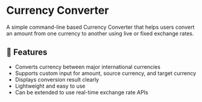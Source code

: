# Currency Converter

A simple command-line based Currency Converter that helps users convert an amount from one currency to another using live or fixed exchange rates.

## 📌 Features

- Converts currency between major international currencies
- Supports custom input for amount, source currency, and target currency
- Displays conversion result clearly
- Lightweight and easy to use
- Can be extended to use real-time exchange rate APIs


